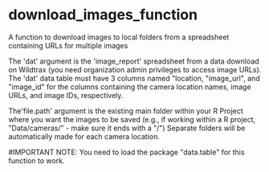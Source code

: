 # download_images_function

A function to download images to local folders from a spreadsheet containing URLs for multiple images

The 'dat' argument is the 'image_report' spreadsheet from a data download on Wildtrax (you need organization admin privileges to access image URLs).
The 'dat' data table must have 3 columns named "location, "image_url", and "image_id" for the columns containing the camera location names, image URLs, and image IDs, respectively.

The'file.path' argument is the existing main folder within your R Project where you want the images to be saved (e.g., if working within a R project, "Data/cameras/" - make sure it ends with a "/")
Separate folders will be automatically made for each camera location.


#IMPORTANT NOTE: You need to load the package "data.table" for this function to work.


